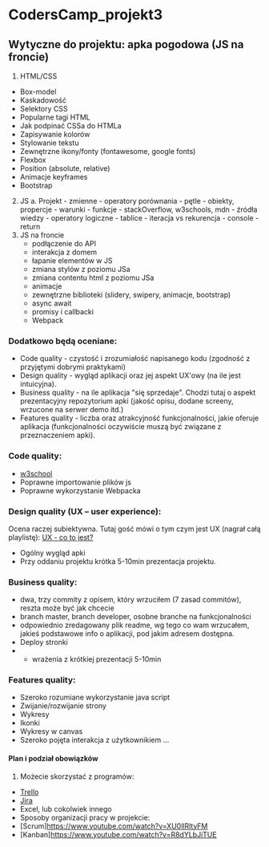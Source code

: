 # CodersCamp_projekt3

## Wytyczne do projektu: apka pogodowa (JS na froncie)
1. HTML/CSS
- Box-model
- Kaskadowość
- Selektory CSS
- Popularne tagi HTML
- Jak podpinać CSSa do HTMLa
- Zapisywanie kolorów
- Stylowanie tekstu
- Zewnętrzne ikony/fonty (fontawesome, google fonts)
- Flexbox
- Position (absolute, relative)
- Animacje keyframes
- Bootstrap
2. JS
    a. Projekt
        - zmienne
        - operatory porównania
        - pętle
        - obiekty, propercje
        - warunki
        - funkcje
        - stackOverflow, w3schools, mdn - źródła wiedzy
        - operatory logiczne
        - tablice
        - iteracja vs rekurencja
        - console
        - return
3. JS na froncie
    - podłączenie do API
    - interakcja z domem
    - łapanie elementów w JS
    - zmiana stylów z poziomu JSa
    - zmiana contentu html z poziomu JSa
    - animacje
    - zewnętrzne biblioteki (slidery, swipery, animacje, bootstrap)
    - async await
    - promisy i callbacki
    - Webpack


### Dodatkowo będą oceniane:
- Code quality - czystość i zrozumiałość napisanego kodu (zgodność z przyjętymi dobrymi praktykami)
- Design quality - wygląd aplikacji oraz jej aspekt UX'owy (na ile jest intuicyjna).
- Business quality - na ile aplikacja "się sprzedaje". Chodzi tutaj o aspekt prezentacyjny repozytorium apki (jakość opisu, dodane screeny, wrzucone na serwer demo itd.)
- Features quality - liczba oraz atrakcyjność funkcjonalności, jakie oferuje aplikacja (funkcjonalności oczywiście muszą być związane z przeznaczeniem apki).

### Code quality:
- [w3school](https://www.w3schools.com/js/js_conventions.asp)
- Poprawne importowanie plików js
- Poprawne wykorzystanie Webpacka

### Design quality (UX – user experience):
Ocena raczej subiektywna.
Tutaj gość mówi o tym czym jest UX (nagrał całą playlistę):
[UX - co to jest?](https://www.youtube.com/watch?v=xR9ed8QiWfk&t=330s)
- Ogólny wygląd apki
- Przy oddaniu projektu krótka 5-10min prezentacja projektu.

### Business quality:
- dwa, trzy commity z opisem, który wrzuciłem (7 zasad commitów), reszta może być jak chcecie
- branch master, branch developer, osobne branche na funkcjonalności
- odpowiednio zredagowany plik readme, wg tego co wam wrzucałem, jakieś podstawowe info o aplikacji, pod jakim adresem dostępna.
- Deploy stronki
- + wrażenia z krótkiej prezentacji 5-10min

### Features quality:
- Szeroko rozumiane wykorzystanie java script
- Zwijanie/rozwijanie strony
- Wykresy
- Ikonki
- Wykresy w canvas
- Szeroko pojęta interakcja z użytkownikiem …

#### Plan i podział obowiązków
1. Możecie skorzystać z programów:
- [Trello](https://trello.com/en)
- [Jira](https://www.atlassian.com/software/jira/guides)
- Excel, lub cokolwiek innego
- Sposoby organizacji pracy w projekcie:
- [Scrum]https://www.youtube.com/watch?v=XU0llRltyFM
- [Kanban]https://www.youtube.com/watch?v=R8dYLbJiTUE